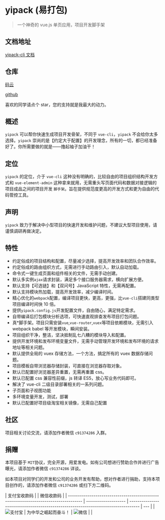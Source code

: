 # yipack (易打包)

> 一个神奇的 vue.js 单页应用，项目开发脚手架

## 文档地址

[yipack-cli 文档](https://chensuiyi.com)

## 仓库

[码云](https://gitee.com/banshiweichen/yipack-cli)

[github](https://github.com/chenbimo/yipack-cli)

喜欢的同学请点个 star，您的支持就是我最大的动力。

## 概述

`yipack` 可以帮你快速生成项目开发骨架，不同于 `vue-cli`，`yipack` 不会给你太多选择。`yipack` 崇尚的是【约定大于配置】的开发理念，所有的一切，都已经准备好了。你所需要做的就是——撸起袖子加油干！

## 定位

`yipack` 的定位，介于 `vue-cli` 这种没有明确的，比较自由的项目组织结构开发方式和 `vue-element-admin` 这种拿来就用，无需重头写页面代码和数据对接逻辑的项目成品之间的项目开发 `脚手架`。旨在提供规范度更高的开发方式和更为自由的代码管控工具。

## 声明

`yipack` 致力于解决中小型项目的快速开发和维护问题，不建议大型项目使用，请谨慎调研再做决定。

## 特性

-   约定俗成的项目结构和配置，尽量减少选择，提高开发效率和团队合作效率。
-   约定俗成的路由组织方式，无需进行手动路由引入，默认自动加载。
-   命令式一键生成页面和组件相关的文件，无需手动创建。
-   默认多实例`ajax`请求封装，满足多个接口服务器需求，横向扩展方便。
-   默认支持【可选链】和【双问号】JavaScript 特性，无需再配置。
-   默认支持模块热加载，提高开发效率，减少编译时间。
-   精心优化的`webpack`配置，编译项目更快，更高，更强，比`vue-cli`搭建同类型项目编译时间快 10 倍。
-   提供`yipack.config.js`开发配置文件，自由随心，满足特定需求。
-   自带编译后打包模块分析选项，可快速直观排查发布项目打包问题。
-   真\*脚手架。项目只需安装`vue`,`vue-router`,`vuex`等项目依赖模块，无需引入 webpack babel 等开发模块，瞬间安装。
-   项目组织干净，整洁，坚决抵制乱七八糟的模块导入和配置。
-   提供开发环境和发布环境变量文件，无需手动管理开发环境和发布环境的请求地址等相关问题。
-   默认提供全局的 vuex 存储方法，一个方法，搞定所有的 vuex 数据存储问题。
-   项目模板自带浏览器存储封装，可直接在浏览器存取对象。
-   默认已配置好浏览器差异重置，无需再重置 css。
-   默认已配置 css 兼容性前缀，js 转译 ES5，放心写业务代码即可。
-   解决了 vue-cli 二级目录部署相关的一系列问题。
-   子页面和子视图功能
-   多环境变量开发，测试，部署
-   默认已配置好项目级淘宝相关镜像，无需自己配置

## 社区

项目相关讨论交流，请添加作者微信 `c91374286` 入群。

## 捐赠

本项目基于 `MIT`协议，完全开源，用爱发电。如有公司想进行赞助合作并进行广告曝光，请添加作者微信 `c91374286` 详谈。

如本项目对同学们的开发和公司的业务开发有帮助，想对作者进行捐助，支持本项目创作的，请添加作者微信 `c91374286` 或扫下方二维码。

| 支付宝收款码                                                                          |                      | 微信收款码                                                                          |
| ------------------------------------------------------------------------------------- | -------------------- | ----------------------------------------------------------------------------------- | --- |
| ![支付宝](https://chensuiyi-com-1251319172.cos.ap-guangzhou.myqcloud.com/alipay2.png) | 为中华之崛起而奋斗！ | ![微信](https://chensuiyi-com-1251319172.cos.ap-guangzhou.myqcloud.com/wechat2.png) |     |
